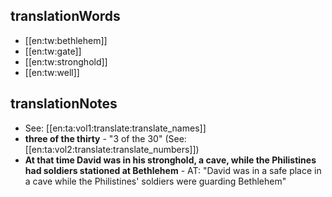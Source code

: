 ## translationWords

* [[en:tw:bethlehem]]
* [[en:tw:gate]]
* [[en:tw:stronghold]]
* [[en:tw:well]]

## translationNotes

* See: [[en:ta:vol1:translate:translate_names]]
* **three of the thirty** - "3 of the 30"  (See: [[en:ta:vol2:translate:translate_numbers]])
* **At that time David was in his stronghold, a cave, while the Philistines had soldiers stationed at Bethlehem** - AT: "David was in a safe place in a cave while the Philistines' soldiers were guarding Bethlehem"
